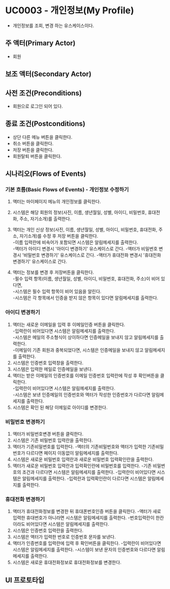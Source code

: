 # UC0003 - 개인정보(My Profile)
 - 개인정보를 조회, 변경 하는 유스케이스이다.
 
## 주 액터(Primary Actor)
 - 회원
 
## 보조 액터(Secondary Actor)
 
## 사전 조건(Preconditions)
 - 회원으로 로그인 되어 있다.

## 종료 조건(Postconditions)
 - 상단 다른 메뉴 버튼을 클릭한다.
 - 취소 버튼을 클릭한다.
 - 저장 버튼을 클릭한다.
 - 회원탈퇴 버튼을 클릭한다. 


## 시나리오(Flows of Events)

### 기본 흐름(Basic Flows of Events) - 개인정보 수정하기
 1. 액터는 마이페이지 메뉴의 개인정보를 클릭한다.
 
 2. 시스템은 해당 회원의 정보(사진, 이름, 생년월일, 성별, 아이디, 비밀번호, 휴대전화, 주소, 자기소개)를 출력한다.

 3. 액터는 개인 신상 정보(사진, 이름, 생년월일, 성별, 아이디, 비밀번호, 휴대전화, 주소, 자기소개)를 수정 후 저장 버튼을 클릭한다. \
   -이름 입력란에 비속어가 포함되면 시스템은 알림메세지를 출력한다. \
   -액터가 아이디 변경시 '아이디 변경하기' 유스케이스로 간다. 
   -액터가 비밀번호 변경시 '비밀번호 변경하기' 유스케이스로 간다.
   -액터가 휴대전화 변경시 '휴대전화 변경하기' 유스케이스로 간다.

    <!-- 주소는 NULL 허용으로, 박스를 눌러 지역을 마우스로 클릭하는 방식으로 바꾸기 -->
       
       <!-- 확인할것 -->

   <!-- 대표팀 설정.
        연령대 공개/비공개 기능.
        연락처 공개/비공개 기능.  -> 문제점 카카오톡 페이스북 구글로 로그인 했을 때 연락처 정보 페이지에서 얻어오는 기능?..
        내가 쓴 글(자유게시판) 확인기능 -->



 4. 액터는 정보를 변경 후 저장버튼을 클릭한다. \
 -필수 입력 항목(이름, 생년월일, 성별, 아이디, 비밀번호, 휴대전화, 주소)이 비어 있다면, \
 -시스템은 필수 입력 항목이 비어 있음을 알린다. \
 -시스템은 각 항목에서 인증을 받지 않은 항목이 있다면 알림메세지를 출력한다.



### 아이디 변경하기

 1. 액터는 새로운 이메일을 입력 후 이메일인증 버튼을 클릭한다. \
    -입력란이 비어있다면 시스템은 알림메세지를 출력한다. \
    -시스템은 메일의 주소형식이 상이하다면 인증메일을 보내지 않고 알림메세지를 출력한다. \
    -이메일이 기존 회원과 중복되었다면, 시스템은 인증메일을 보내지 않고 알림메세지를 출력한다. 
 2. 시스템은 인증번호 입력창을 출력한다.
 3. 시스템은 입력한 메일로 인증메일을 보낸다.
 4. 액터는 받은 이메일의 인증번호를 이메일 인증번호 입력란에 작성 후 확인버튼을 클릭한다. \
    -입력란이 비어있다면 시스템은 알림메세지를 출력한다. \
    -시스템은 보낸 인증메일의 인증번호와 액터가 작성한 인증번호가 다르다면 알림메세지를 출력한다. 
 5. 시스템은 확인 된 해당 이메일로 아이디를 변경한다.
 

### 비밀번호 변경하기

 1. 액터가 비밀번호변경 버튼을 클릭한다. 
 2. 시스템은 기존 비밀번호 입력란을 출력한다.
 3. 액터가 기존비밀번호를 입력한다.
    -액터의 기존비밀번호와 액터가 입력한 기존비밀번호가 다르다면 페이지 이동없이 알림메세지를 출력한다.
 4. 시스템은 새로운 비밀번호 입력란과 새로운 비밀번호 입력확인란을 출력한다.
 5. 액터가 새로운 비밀번호 입력란과 입력확인란에 비밀번호를 입력한다.
    -기존 비밀번호의 조건과 다르다면 시스템은 알림메세지를 출력한다.
    -입력란이 비어있다면 시스템은 알림메세지를 출력한다.
    -입력란과 입력확인란이 다르다면 시스템은 알림메세지를 출력한다.


### 휴대전화 변경하기

 1. 액터가 휴대전화정보를 변경한 뒤 휴대폰번호인증 버튼을 클릭한다.
    -액터가 새로 입력한 휴대번호가 아니라면 시스템은 알림메세지를 출력한다.
    -번호입력란이 한칸이라도 비어있다면 시스템은 알림메세지를 출력한다.
 2. 시스템은 인증번호 입력란을 출력한다.
 3. 시스템은 액터가 입력한 번호로 인증번호 문자를 보낸다.
 4. 액터가 인증번호를 입력란에 입력 후 확인버튼을 클릭한다.
    -입력란이 비어있다면 시스템은 알림메세지를 출력한다.
    -시스템이 보낸 문자의 인증번호와 다르다면 알림메세지를 출력한다.
 5. 시스템은 새로운 휴대전화정보로 휴대전화정보를 변경한다.

## UI 프로토타입


 		   
 
 
 
 
 
 
 
 